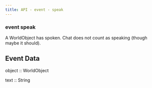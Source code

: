 ```yaml
---
title: API - event - speak
---
```


### event speak

A WorldObject has spoken. Chat does not count as speaking (though maybe it
should).


## Event Data

<span class='event-data-field'>object :: WorldObject</span>

<span class='event-data-field'>text :: String</span>
